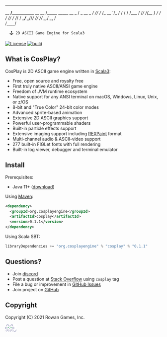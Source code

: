  
 
 _________            ______________               
 __  ____/_______________  __ \__  /_____ _____  __
 _  /    _  __ \_  ___/_  /_/ /_  /_  __ `/_  / / /
 / /___  / /_/ /(__  )_  ____/_  / / /_/ /_  /_/ /
 \____/  \____//____/ /_/     /_/  \__,_/ _\__, /  
                                          /____/
 
      🕹 2D ASCII Game Engine for Scala3

[![License](https://img.shields.io/badge/license-Apache%202-blue.svg)](https://raw.githubusercontent.com/apache/opennlp/master/LICENSE)
[![build](https://github.com/nivanov/cosplay/actions/workflows/build.yml/badge.svg)](https://github.com/nivanov/cosplay/actions/workflows/build.yml)

## What is CosPlay?
CosPlay is 2D ASCII game engine written in [Scala3](https://www.scala-lang.org/):
* Free, open source and royalty free
* First truly native ASCII/ANSI game engine
* Freedom of JVM runtime ecosystem 
* Native support for any ANSI terminal on macOS, Windows, Linux, Unix, or z/OS
* 8-bit and "True Color" 24-bit color modes
* Advanced sprite-based animation
* Extensive 2D ASCII graphics support
* Powerful user-programmable shaders
* Built-in particle effects support
* Extensive imaging support including [REXPaint](https://www.gridsagegames.com/rexpaint) format
* Multi-channel audio & ASCII-video support
* 277 built-in FIGLet fonts with full rendering
* Built-in log viewer, debugger and terminal emulator

## Install
Prerequisites:
* Java 11+ ([download](https://www.java.com/en/download/))

Using [Maven](https://mvnrepository.com/artifact/org.cosplayengine/cosplay):
```xml
<dependency>
  <groupId>org.cosplayengine</groupId>
  <artifactId>cosplay</artifactId>
  <version>0.1.1</version>
</dependency>
```
Using Scala SBT:
```scala
libraryDependencies += "org.cosplayengine" % "cosplay" % "0.1.1"
```

## Questions?
* Join [discord](https://discord.gg/gDQuYJDM)
* Post a question at [Stack Overflow](https://stackoverflow.com/questions/ask) using <code>cosplay</code> tag
* File a bug or improvement in [GitHub Issues](https://github.com/nivanov/cosplay/issues)
* Join project on [GitHub](https://github.com/nivanov/cosplay/issues)

## Copyright
Copyright (C) 2021 Rowan Games, Inc.

<img src="cosplay-grey.gif" height="24px" alt="CosPlay Logo">


